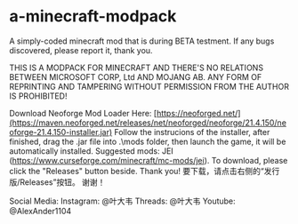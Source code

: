 # a-minecraft-modpack
A simply-coded minecraft mod that is during BETA testment. If any bugs discovered, please report it, thank you.

THIS IS A MODPACK FOR MINECRAFT AND THERE'S NO RELATIONS BETWEEN MICROSOFT CORP, Ltd AND MOJANG AB.
ANY FORM OF REPRINTING AND TAMPERING WITHOUT PERMISSION FROM THE AUTHOR IS PROHIBITED!

Download Neoforge Mod Loader Here: [https://neoforged.net/](https://maven.neoforged.net/releases/net/neoforged/neoforge/21.4.150/neoforge-21.4.150-installer.jar)
Follow the instrucions of the installer, after finished, drag the .jar file into .\mods folder, then launch the game, it will be automatically installed.
Suggested mods: JEI (https://www.curseforge.com/minecraft/mc-mods/jei).
To download, please click the "Releases" button beside. Thank you!
要下载，请点击右侧的“发行版/Releases”按钮。 谢谢！

Social Media:
Instagram: @叶大韦
Threads: @叶大韦
Youtube: @AlexAnder1104

